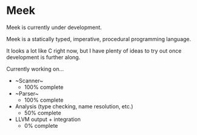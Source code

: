 # Meek

Meek is currently under development.

Meek is a statically typed, imperative, procedural programming language.

It looks a lot like C right now, but I have plenty of ideas to try out once development is further along.

Currently working on...

- ~Scanner~
  - 100% complete
- ~Parser~
  - 100% complete
- Analysis (type checking, name resolution, etc.)
  - 50% complete
- LLVM output + integration
  - 0% complete
